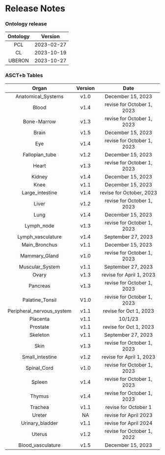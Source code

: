 
Release Notes
=============

### Ontology release

|Ontology|Version|
| :---: | :---: |
|PCL|2023-02-27|
|CL|2023-10-19|
|UBERON|2023-10-27|

### ASCT+b Tables

|Organ|Version|Date|
| :---: | :---: | :---: |
|Anatomical_Systems|v1.0|December 15, 2023|
|Blood|v1.4|revise for October 1, 2023|
|Bone-Marrow|v1.3|revise for October 1, 2023|
|Brain|v1.5|December 15, 2023|
|Eye|v1.4|revise for October 1, 2023|
|Fallopian_tube|v1.2|December 15, 2023|
|Heart|v1.3|revise for October 1, 2023|
|Kidney|v1.4|December 15, 2023|
|Knee|v1.1|December 15, 2023|
|Large_intestine|v1.4|revise for October, 2023|
|Liver|v1.2|revise for October 1, 2023|
|Lung|v1.4|December 15, 2023|
|Lymph_node|v1.3|revise for October 1, 2023|
|Lymph_vasculature|v1.4|September 27, 2023|
|Main_Bronchus|v1.1|December 15, 2023|
|Mammary_Gland|v1.0|revise for October 1, 2023|
|Muscular_System|v1.1|September 27, 2023|
|Ovary|v1.3|revise for April 1, 2023|
|Pancreas|v1.3|revise for October 1, 2023|
|Palatine_Tonsil|V1.0|revise for October 1, 2023|
|Peripheral_nervous_system|v1.1|revise for Oct 1, 2023|
|Placenta|v1.1|10/1/23|
|Prostate|v1.1|revise for Oct 1, 2023|
|Skeleton|v1.1|September 27, 2023|
|Skin|v1.3|revise for October 1, 2023|
|Small_intestine|v1.2|revise for April 1, 2023|
|Spinal_Cord|v1.0|revise for October 1, 2023|
|Spleen|v1.4|revise for October 1, 2023|
|Thymus|v1.4|revise for October 1, 2023|
|Trachea|v1.1|revise for October 1|
|Ureter|NA|revise for April 2023|
|Urinary_bladder|v1.1|revise for April 2024|
|Uterus|v1.2|revise for October 1, 2022|
|Blood_vasculature|v1.5|December 15, 2023|
